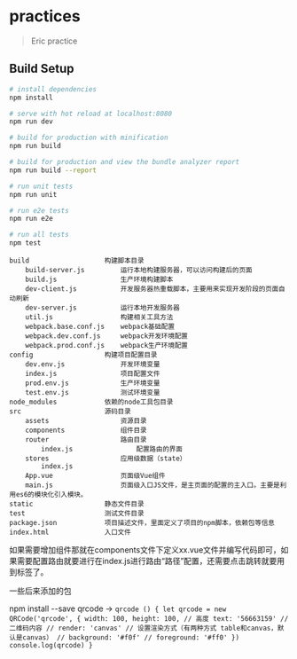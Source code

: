 # practices

> Eric practice

## Build Setup

``` bash
# install dependencies
npm install

# serve with hot reload at localhost:8080
npm run dev

# build for production with minification
npm run build

# build for production and view the bundle analyzer report
npm run build --report

# run unit tests
npm run unit

# run e2e tests
npm run e2e

# run all tests
npm test
```

    build                   构建脚本目录
        build-server.js         运行本地构建服务器，可以访问构建后的页面
        build.js                生产环境构建脚本
        dev-client.js           开发服务器热重载脚本，主要用来实现开发阶段的页面自动刷新
        dev-server.js           运行本地开发服务器
        util.js                 构建相关工具方法
        webpack.base.conf.js    webpack基础配置
        webpack.dev.conf.js     webpack开发环境配置
        webpack.prod.conf.js    webpack生产环境配置
    config                  构建项目配置目录
        dev.env.js              开发环境变量
        index.js                项目配置文件
        prod.env.js             生产环境变量
        test.env.js             测试环境变量
    node_modules            依赖的node工具包目录
    src                     源码目录
        assets                  资源目录
        components              组件目录
        router                  路由目录
            index.js                配置路由的界面
        stores                  应用级数据（state）
            index.js
        App.vue                 页面级Vue组件
        main.js                 页面级入口JS文件，是主页面的配置的主入口。主要是利用es6的模块化引入模块。
    static                  静态文件目录
    test                    测试文件目录
    package.json            项目描述文件，里面定义了项目的npm脚本，依赖包等信息
    index.html              入口文件

如果需要增加组件那就在components文件下定义xx.vue文件并编写代码即可，如果需要配置路由就要进行在index.js进行路由“路径”配置，还需要点击跳转就要用到<router-link></router-link>标签了。


一些后来添加的包

  npm install --save qrcode ->
  `qrcode () {
    let qrcode = new QRCode('qrcode', {
      width: 100,
      height: 100, // 高度
      text: '56663159' // 二维码内容
      // render: 'canvas' // 设置渲染方式（有两种方式 table和canvas，默认是canvas）
      // background: '#f0f'
      // foreground: '#ff0'
    })
    console.log(qrcode)
  }`
